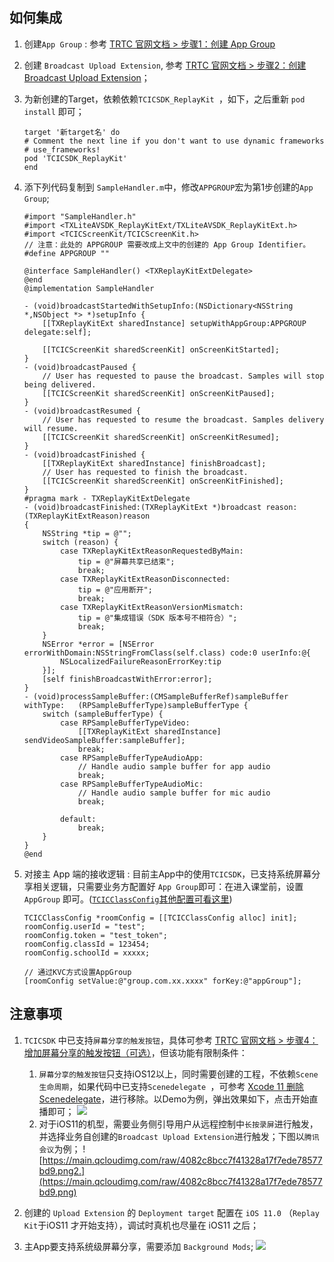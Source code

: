 ## 如何集成

1. 创建`App Group` : 参考 [TRTC 官网文档 > 步骤1：创建 App Group](https://cloud.tencent.com/document/product/647/45750)
2. 创建 `Broadcast Upload Extension`, 参考 [TRTC 官网文档 > 步骤2：创建 Broadcast Upload Extension](https://cloud.tencent.com/document/product/647/45750)；
3. 为新创建的Target，依赖依赖`TCICSDK_ReplayKit `，如下，之后重新 `pod install` 即可；
	
	```
	target '新target名' do
	# Comment the next line if you don't want to use dynamic frameworks
	# use_frameworks!
	pod 'TCICSDK_ReplayKit'
	end
	```
4. 添下列代码复制到 `SampleHandler.m`中，修改`APPGROUP`宏为第1步创建的`App Group`;

	```
	#import "SampleHandler.h"
	#import <TXLiteAVSDK_ReplayKitExt/TXLiteAVSDK_ReplayKitExt.h>
	#import <TCICScreenKit/TCICScreenKit.h>
	// 注意：此处的 APPGROUP 需要改成上文中的创建的 App Group Identifier。
	#define APPGROUP ""
	
	@interface SampleHandler() <TXReplayKitExtDelegate>
	@end
	@implementation SampleHandler
	
	- (void)broadcastStartedWithSetupInfo:(NSDictionary<NSString *,NSObject *> *)setupInfo {
	    [[TXReplayKitExt sharedInstance] setupWithAppGroup:APPGROUP delegate:self];
	    
	    [[TCICScreenKit sharedScreenKit] onScreenKitStarted];
	}
	- (void)broadcastPaused {
	    // User has requested to pause the broadcast. Samples will stop being delivered.
	    [[TCICScreenKit sharedScreenKit] onScreenKitPaused];
	}
	- (void)broadcastResumed {
	    // User has requested to resume the broadcast. Samples delivery will resume.
	    [[TCICScreenKit sharedScreenKit] onScreenKitResumed];
	}
	- (void)broadcastFinished {
	    [[TXReplayKitExt sharedInstance] finishBroadcast];
	    // User has requested to finish the broadcast.
	    [[TCICScreenKit sharedScreenKit] onScreenKitFinished];
	}
	#pragma mark - TXReplayKitExtDelegate
	- (void)broadcastFinished:(TXReplayKitExt *)broadcast reason:(TXReplayKitExtReason)reason
	{
	    NSString *tip = @"";
	    switch (reason) {
	        case TXReplayKitExtReasonRequestedByMain:
	            tip = @"屏幕共享已结束";
	            break;
	        case TXReplayKitExtReasonDisconnected:
	            tip = @"应用断开";
	            break;
	        case TXReplayKitExtReasonVersionMismatch:
	            tip = @"集成错误（SDK 版本号不相符合）";
	            break;
	    }
	    NSError *error = [NSError errorWithDomain:NSStringFromClass(self.class) code:0 userInfo:@{
	        NSLocalizedFailureReasonErrorKey:tip
	    }];
	    [self finishBroadcastWithError:error];
	}
	- (void)processSampleBuffer:(CMSampleBufferRef)sampleBuffer withType:	(RPSampleBufferType)sampleBufferType {
	    switch (sampleBufferType) {
	        case RPSampleBufferTypeVideo:
	            [[TXReplayKitExt sharedInstance] sendVideoSampleBuffer:sampleBuffer];
	            break;
	        case RPSampleBufferTypeAudioApp:
	            // Handle audio sample buffer for app audio
	            break;
	        case RPSampleBufferTypeAudioMic:
	            // Handle audio sample buffer for mic audio
	            break;
	            
	        default:
	            break;
	    }
	}
	@end

	```
5. 对接主 App 端的接收逻辑 : 目前主App中的使用`TCICSDK`，已支持系统屏幕分享相关逻辑，只需要业务方配置好 `App Group`即可：在进入课堂前，设置`AppGroup` 即可。([`TCICClassConfig`其他配置可看这里](./iOSCustomLayout.md#tcicsdk_custimui_h5/))

	```
	TCICClassConfig *roomConfig = [[TCICClassConfig alloc] init];
	roomConfig.userId = "test";
	roomConfig.token = "test_token";
	roomConfig.classId = 123454;
	roomConfig.schoolId = xxxxx;
	    
	// 通过KVC方式设置AppGroup
	[roomConfig setValue:@"group.com.xx.xxxx" forKey:@"appGroup"];
	
	```
## 注意事项
1.  `TCICSDK` 中已支持`屏幕分享的触发按钮`，具体可参考 [TRTC 官网文档 > 步骤4：增加屏幕分享的触发按钮（可选）](https://cloud.tencent.com/document/product/647/45750)，但该功能有限制条件：
	1.  `屏幕分享的触发按钮`只支持iOS12以上，同时需要创建的工程，不依赖`Scene生命周期`，如果代码中已支持`Scenedelegate `，可参考 [Xcode 11 删除Scenedelegate](https://www.cnblogs.com/Lin-XianSheng/p/11821362.html)，进行移除。以Demo为例，弹出效果如下，点击开始直播即可；
	![](https://main.qcloudimg.com/raw/feb7ad2aa7287c45884dd3be8eba3dd0.jpeg)
	2. 对于iOS11的机型，需要业务侧引导用户从远程控制中`长按录屏`进行触发，并选择业务自创建的`Broadcast Upload Extension`进行触发；下图以`腾讯会议`为例；
	 ![https://main.qcloudimg.com/raw/4082c8bcc7f41328a17f7ede78577bd9.png2.](https://main.qcloudimg.com/raw/4082c8bcc7f41328a17f7ede78577bd9.png)

2. 创建的 `Upload Extension` 的  `Deployment target` 配置在 `iOS 11.0` （`Replay Kit`于iOS11 才开始支持），调试时真机也尽量在 iOS11 之后；
3. 主App要支持系统级屏幕分享，需要添加 `Background Mods`;
	![](https://main.qcloudimg.com/raw/4e7415ff0ecca7eb7471e19470794bb5.png)

